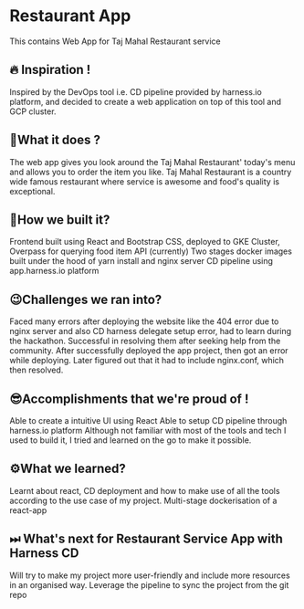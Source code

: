 # Restaurant App
This contains Web App for Taj Mahal Restaurant service 

## 🔥 Inspiration !
Inspired by the DevOps tool i.e. CD pipeline provided by harness.io platform, and decided to create a web application on top of this tool and GCP cluster.

## 🤩What it does ?
The web app gives you look around the Taj Mahal Restaurant' today's menu and allows you to order the item you like. Taj Mahal Restaurant is a country wide famous restaurant where service is awesome and food's quality is exceptional.

## 🤔How we built it?
Frontend built using React and Bootstrap CSS, deployed to GKE Cluster, Overpass for querying food item API (currently) Two stages docker images built under the hood of yarn install and nginx server CD pipeline using app.harness.io platform

## 😉Challenges we ran into?
Faced many errors after deploying the website like the 404 error due to nginx server and also CD harness delegate setup error, had to learn during the hackathon. Successful in resolving them after seeking help from the community. After successfully deployed the app project, then got an error while deploying. Later figured out that it had to include nginx.conf, which then resolved.

## 😎Accomplishments that we're proud of !
Able to create a intuitive UI using React Able to setup CD pipeline through harness.io platform Although not familiar with most of the tools and tech I used to build it, I tried and learned on the go to make it possible.

## ⚙️What we learned?
Learnt about react, CD deployment and how to make use of all the tools according to the use case of my project. Multi-stage dockerisation of a react-app

## ⏭ What's next for Restaurant Service App with Harness CD
Will try to make my project more user-friendly and include more resources in an organised way. Leverage the pipeline to sync the project from the git repo
